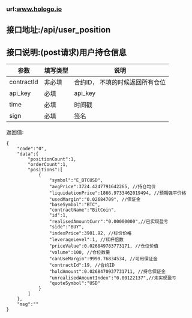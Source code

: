 ### url:www.hologo.io

## 接口地址:/api/user_position

## 接口说明:(post请求)用户持仓信息


|参数|	填写类型|	说明|
|------------|--------|-----------------------------|
|contractId|	非必填|	合约ID， 不填的时候返回所有仓位|
|api_key|	必填|	api_key|
|time|	必填|	时间戳|
|sign|	必填|	签名|

返回值:

	{
	    "code":"0",
	    "data":{
	        "positionCount":1,
	        "orderCount":1,
	        "positions":[
	            {
	                "symbol":"E_BTCUSD",
	                "avgPrice":3724.4247791642265, //持仓均价
	                "liquidationPrice":1866.9733462019494, //预期强平价格
	                "usedMargin":"0.02684709", //保证金
	                "baseSymbol":"BTC",
	                "contractName":"BitCoin",
	                "id":1,
	                "realisedAmountCurr":"0.00000000",//已实现盈亏
	                "side":"BUY",
	                "indexPrice":3901.92, //标价价格
	                "leverageLevel":1, //杠杆倍数
	                "priceValue":0.026849783773171, //仓位价值
	                "volume":100, //仓位数量
	                "canUseMargin":9999.76834534, //可用保证金
	                "contractId":19, //合约ID
	                "holdAmount":0.0268470937731711, //持仓保证金
	                "unrealisedAmountIndex":"0.00122137",//未实现盈亏
	                "quoteSymbol":"USD"
	            }
	        ]
	    },
	    "msg":""
	}